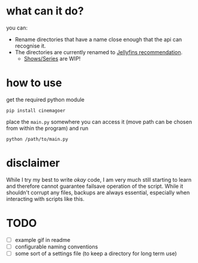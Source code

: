 # what can it do?
you can:
- Rename directories that have a name close enough that the api can recognise it.
- The directories are currently renamed to [Jellyfins recommendation](https://jellyfin.org/docs/general/server/media/movies/).
  - [Shows/Series](https://jellyfin.org/docs/general/server/media/shows/) are WIP!

# how to use
get the required python module

`pip install cinemagoer`

place the `main.py` somewhere you can access it (move path can be chosen from within the program) and run

`python /path/to/main.py`

# disclaimer
While I try my best to write _okay_ code, I am very much still starting to learn and therefore cannot guarantee failsave operation of the script. 
While it shouldn't corrupt any files, backups are always essential, especially when interacting with scripts like this.

# TODO
- [ ] example gif in readme
- [ ] configurable naming conventions
- [ ] some sort of a settings file (to keep a directory for long term use)
